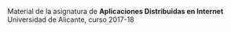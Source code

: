 Material de la asignatura de **Aplicaciones Distribuidas en Internet**
Universidad de Alicante, curso 2017-18
